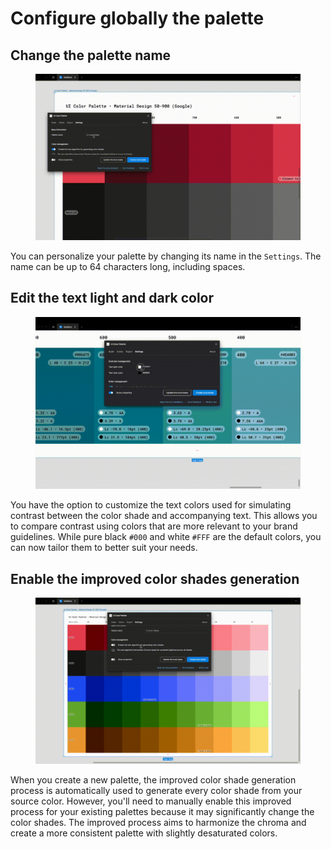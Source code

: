 # Configure globally the palette

## Change the palette name

<figure><img src="../.gitbook/assets/edit_palette-rename_palette.gif" alt=""><figcaption></figcaption></figure>

You can personalize your palette by changing its name in the `Settings`. The name can be up to 64 characters long, including spaces.

## Edit the text light and dark color

<figure><img src="../.gitbook/assets/release_note-edit_text_colors.gif" alt=""><figcaption></figcaption></figure>

You have the option to customize the text colors used for simulating contrast between the color shade and accompanying text. This allows you to compare contrast using colors that are more relevant to your brand guidelines. While pure black `#000` and white `#FFF` are the default colors, you can now tailor them to better suit your needs.

## Enable the improved color shades generation

<figure><img src="../.gitbook/assets/release_note-new_algorithm.gif" alt=""><figcaption></figcaption></figure>

When you create a new palette, the improved color shade generation process is automatically used to generate every color shade from your source color. However, you'll need to manually enable this improved process for your existing palettes because it may significantly change the color shades. The improved process aims to harmonize the chroma and create a more consistent palette with slightly desaturated colors.
